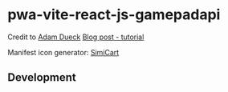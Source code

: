 # pwa-vite-react-js-gamepadapi

Credit to [Adam Dueck](https://github.com/adueck)
[Blog post - tutorial](https://adueck.github.io/blog/caching-everything-for-totally-offline-pwa-vite-react/)

Manifest icon generator: [SimiCart](https://www.simicart.com/manifest-generator.html/)

## Development
